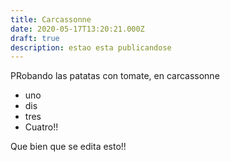 ```yaml
---
title: Carcassonne
date: 2020-05-17T13:20:21.000Z
draft: true
description: estao esta publicandose
---
```

PRobando las patatas con tomate, en carcassonne

* uno
* dis
* tres
* Cuatro!!

Que bien que se edita esto!!